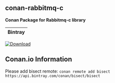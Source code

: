 ## conan-rabbitmq-c

**Conan Package for Rabbitmq-c library**

| Bintray |
|:--------:|
[ ![Download](https://api.bintray.com/packages/bisect/bisect/rabbitmq-c/images/download.svg?version=v1) ](https://bintray.com/bisect/bisect/rabbitmq-c/v1/link)

## Conan.io Information

Please add bisect remote: `conan remote add bisect https://api.bintray.com/conan/bisect/bisect`
